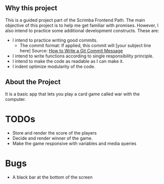 ## Why this project

This is a guided project part of the Scrimba Frontend Path. The main objective of this project is to help me get familiar with promises. However, I also intend to practice some additional development constructs. These are:

- I intend to practice writing good commits.
  - The commit format:
    If applied, this commit will [your subject line here]
    Source: [How to Write a Git Commit Message](https://cbea.ms/git-commit/#why-not-how)
- I intend to write functions according to single responsibility principle.
- I intend to make the code as readable as I can make it.
- I indent optimize modularity of the code.

## About the Project

It is a basic app that lets you play a card game called war with the computer.


# TODOs
- Store and render the score of the players
- Decide and render winner of the game. 
- Make the game responsive with variables and media queries


# Bugs
- A black bar at the bottom of the screen
